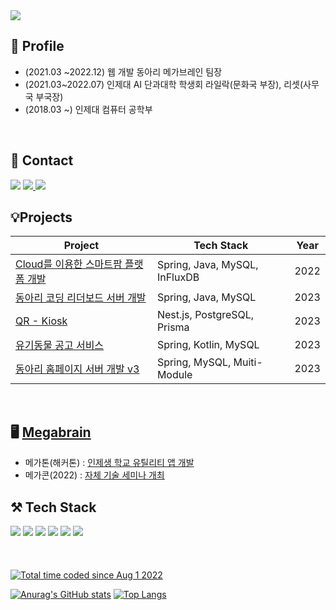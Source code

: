 <img src="https://capsule-render.vercel.app/api?type=Waving&color=auto&height=300&section=header&text=Welcome%20%&animation=twinkling&fontSize=90&fontAlignY=38&desc=Moon's%20GitHub%20Profile" />

## 📌 Profile

- (2021.03 ~2022.12) 웹 개발 동아리 메가브레인 팀장
- (2021.03~2022.07) 인제대 AI 단과대학 학생회 라일락(문화국 부장), 리셋(사무국 부국장)
- (2018.03 ~) 인제대 컴퓨터 공학부
<br>

## 📩 Contact

<a href="https://velog.io/@kuim75">
<img src="https://img.shields.io/badge/Velog-20C997?style=for-the-badge&logo=Velog&logoColor=white"/></a>
    <a href="https://curious-bubbler-f7d.notion.site/HOME-97b90076e25c4f91a84ae7e04028819c" target="_blank"><img src="https://img.shields.io/badge/Notion-000000?style=for-the-badge&logo=Notion&logoColor=white"/>
<a href="https://moon125774@gmail.com" target="_blank"><img src="https://img.shields.io/badge/gmail-ffffff?style=for-the-badge&logo=gmail&logoColor=Red"/></a>
<br>

## 💡Projects

| Project                                                                                   | Tech Stack                    | Year |
| ----------------------------------------------------------------------------------------- | ----------------------------- | ---- |
| [Cloud를 이용한 스마트팜 플랫폼 개발](https://github.com/Cloud-Farmer/backend)            | Spring, Java, MySQL, InFluxDB | 2022 |
| [동아리 코딩 리더보드 서버 개발](https://github.com/inje-megabrain/Mega-Waka-Board-be-v3) | Spring, Java, MySQL           | 2023 |
| [QR - Kiosk](https://github.com/jadru/qr-kiosk)                                           | Nest.js, PostgreSQL, Prisma   | 2023 |
| [유기동물 공고 서비스](https://github.com/ToyPJ-MC/abandoned-pets-be)                     | Spring, Kotlin, MySQL         | 2023 |
| [동아리 홈페이지 서버 개발 v3](https://github.com/inje-megabrain/megabrain-apps-be)       | Spring, MySQL, Muiti-Module   | 2023 |
<br>
    
## 🖥️ [Megabrain](https://www.megabrain.kr/)

- 메가톤(해커톤) : [인제생 학교 유틸리티 앱 개발](https://www.megabrain.kr/899fefaf96624cbc9127a7e073c60309)
- 메가콘(2022) : [자체 기술 세미나 개최](https://official-website-megabrain.vercel.app/con-2022)
  <br>

## ⚒️ Tech Stack

<p align="left" display="inline-block">
  <img src="https://img.shields.io/badge/JAVA-007396?style=for-the-badge&logo=java&logoColor=white"> 
    <img src="https://img.shields.io/badge/Spring-6DB33F?style=for-the-badge&logo=Spring&logoColor=white">
    <img src="https://img.shields.io/badge/SpringBoot-6DB33F?style=for-the-badge&logo=SpringBoot&logoColor=white">
<img src="https://img.shields.io/badge/kotiln-5F00FF?style=for-the-badge&logo=kotiln&logoColor=white">
<img src="https://img.shields.io/badge/mysql-FFFFFF?style=for-the-badge&logo=mysql&logoColor=black">
<img src="https://img.shields.io/badge/postgresql-4374D9?style=for-the-badge&logo=postgresql&logoColor=white">
<br><br><br><br>
<a href="https://wakatime.com/@182dff72-168b-467b-ad05-30feb9d9a130"><img src="https://wakatime.com/badge/user/182dff72-168b-467b-ad05-30feb9d9a130.svg" alt="Total time coded since Aug 1 2022" /></a>

[![Anurag's GitHub stats](https://github-readme-stats.vercel.app/api?username=moonsangwon)](https://github.com/moonsangwon/github-readme-stats)
[![Top Langs](https://github-readme-stats.vercel.app/api/top-langs/?username=moonsangwon&layout=compact)](https://github.com/anuraghazra/github-readme-stats)
<br><br>
